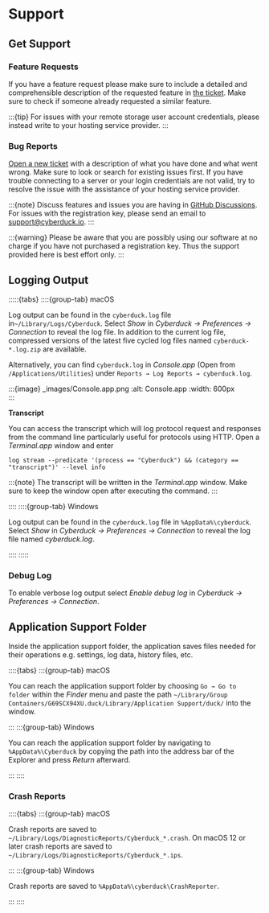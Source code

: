 Support
====

## Get Support

### Feature Requests

If you have a feature request please make sure to include a detailed and comprehensible description of the requested feature in [the ticket](https://github.com/iterate-ch/cyberduck/issues/new/choose). Make sure to check if someone already requested a similar feature.

:::{tip}
For issues with your remote storage user account credentials, please instead write to your hosting service provider. 
:::

### Bug Reports

[Open a new ticket](https://github.com/iterate-ch/cyberduck/issues/new/choose) with a description of what you have done and what went wrong. Make sure to look or search for existing issues first. If you have trouble connecting to a server or your login credentials are not valid, try to resolve the issue with the assistance of your hosting service provider.

:::{note}
Discuss features and issues you are having in [GitHub Discussions](https://github.com/iterate-ch/cyberduck/discussions). For issues with the registration key, please send an email to [support@cyberduck.io](mailto:support@cyberduck.io).
:::

:::{warning}
Please be aware that you are possibly using our software at no charge if you have not purchased a registration key. Thus the support provided here is best effort only.
:::

## Logging Output

:::::{tabs}
::::{group-tab} macOS

Log output can be found in the `cyberduck.log` file in`~/Library/Logs/Cyberduck`. Select _Show_ in _Cyberduck → Preferences → Connection_ to reveal the log file. In addition to the current log file, compressed versions of the latest five cycled log files named `cyberduck-*.log.zip` are available.

Alternatively, you can find `cyberduck.log` in *Console.app* (Open from `/Applications/Utilities`) under `Reports → Log Reports → cyberduck.log`.

:::{image} _images/Console.app.png
:alt: Console.app
:width: 600px  
:::

**Transcript**

You can access the transcript which will log protocol request and responses from the command line particularly useful for protocols using HTTP. Open a *Terminal.app* window and enter 

`log stream --predicate '(process == "Cyberduck") && (category == "transcript")' --level info`

:::{note}
The transcript will be written in the *Terminal.app* window. Make sure to keep the window open after executing the command.
:::

::::
::::{group-tab} Windows

Log output can be found in the `cyberduck.log` file in `%AppData%\cyberduck`. Select _Show_ in _Cyberduck → Preferences → Connection_ to reveal the log file named *cyberduck.log*.

::::
:::::

### Debug Log

To enable verbose log output select _Enable debug log_ in _Cyberduck → Preferences → Connection_.

## Application Support Folder

Inside the application support folder, the application saves files needed for their operations e.g. settings, log data, history files, etc.

::::{tabs}
:::{group-tab} macOS

You can reach the application support folder by choosing `Go → Go to folder` within the *Finder* menu and paste the path `~/Library/Group Containers/G69SCX94XU.duck/Library/Application Support/duck/` into the window.

:::
:::{group-tab} Windows

You can reach the application support folder by navigating to `%AppData%\Cyberduck` by copying the path into the address bar of the Explorer and press *Return* afterward.

:::
::::

### Crash Reports

::::{tabs}
:::{group-tab} macOS

Crash reports are saved to `~/Library/Logs/DiagnosticReports/Cyberduck_*.crash`. On macOS 12 or later crash reports are saved to `~/Library/Logs/DiagnosticReports/Cyberduck_*.ips`.

:::
:::{group-tab} Windows

Crash reports are saved to `%AppData%\cyberduck\CrashReporter`.

:::
::::
